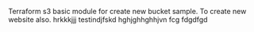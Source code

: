 Terraform s3 basic module for create new bucket sample.
To create new website also.
hrkkkjjj
testindjfskd
hghjghhghhjvn
fcg
fdgdfgd
